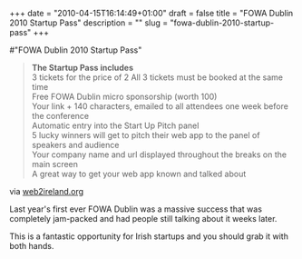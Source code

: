 +++
date = "2010-04-15T16:14:49+01:00"
draft = false
title = "FOWA Dublin 2010 Startup Pass"
description = ""
slug = "fowa-dublin-2010-startup-pass"
+++

#"FOWA Dublin 2010 Startup Pass"


 <div class="posterous_bookmarklet_entry">
 <blockquote class="posterous_long_quote"><strong>The Startup Pass includes</strong><br />
3 tickets for the price of 2 All 3 tickets must be booked at the same time<br />
Free FOWA Dublin micro sponsorship (worth 100)<br />
Your link + 140 characters, emailed to all attendees one week before the conference<br />
Automatic entry into the Start Up Pitch panel<br />
5 lucky winners will get to pitch their web app to the panel of speakers and audience<br />
Your company name and url displayed throughout the breaks on the main screen<br />
A great way to get your web app known and talked about</blockquote>

<div class="posterous_quote_citation">via <a href="http://www.web2ireland.org/2010/04/15/fowa-dublin-2010-startup-pass/">web2ireland.org</a></div>
 <p>Last year's first ever FOWA Dublin was a massive success that was completely jam-packed and had people still talking about it weeks later. 
</p><p>This is a fantastic opportunity for Irish startups and you should grab it with both hands.</p></div>
 